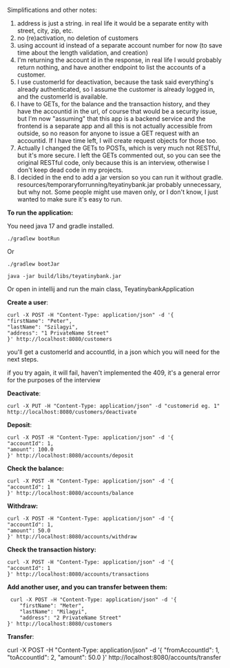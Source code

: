 Simplifications and other notes:
1. address is just a string. in real life it would be a separate entity with street, city, zip, etc.
2. no (re)activation, no deletion of customers
3. using account id instead of a separate account number for now (to save time about the length validation,
and creation)
4. I'm returning the account id in the response, in real life I would probably return nothing, and have another endpoint to list the accounts of a customer.
5. I use customerId for deactivation, because the task said everything's already authenticated,
so I assume the customer is already logged in, and the customerId is available.
6. I have to GETs, for the balance and the transaction history, and they have the accountid in the 
url, of course that would be a security issue, but I'm now "assuming" that this app is a backend service
and the frontend is a separate app  and all this is not actually accessible from outside, so no reason for anyone to issue a GET request with an accountid.
If I have time left, I will create request objects for those too.
7. Actually I changed the GETs to POSTs, which is very much not RESTful, but it's more secure.
I left the GETs commented out, so you can see the original RESTful code, only because this is an interview,
otherwise I don't keep dead code in my projects.
8. I decided in the end to add a jar version so you can run it without gradle.
   resources/temporaryforrunning/teyatinybank.jar probably unnecessary, but why not. 
Some people might use maven only, or I don't know, I just wanted to make sure it's easy to run.

**To run the application:**

You need java 17 and gradle installed.

```
./gradlew bootRun
```
Or 
```
./gradlew bootJar
 
java -jar build/libs/teyatinybank.jar
```
Or open in intellij and run the main class, TeyatinybankApplication


**Create a user**:
```
curl -X POST -H "Content-Type: application/json" -d '{
"firstName": "Peter",
"lastName": "Szilagyi",
"address": "1 PrivateName Street"
}' http://localhost:8080/customers
```

you'll get a customerId and accountId, in a json which you will need for the next steps.

if you try again, it will fail, haven't implemented the 409, it's a general error for the purposes of 
the interview


**Deactivate**:
```
curl -X PUT -H "Content-Type: application/json" -d "customerid eg. 1" http://localhost:8080/customers/deactivate
```

**Deposit**: 

```curl
curl -X POST -H "Content-Type: application/json" -d '{
"accountId": 1,
"amount": 100.0
}' http://localhost:8080/accounts/deposit
```
**Check the balance:**
```
curl -X POST -H "Content-Type: application/json" -d '{
"accountId": 1
}' http://localhost:8080/accounts/balance
```
**Withdraw:**
```
curl -X POST -H "Content-Type: application/json" -d '{
"accountId": 1,
"amount": 50.0
}' http://localhost:8080/accounts/withdraw
```
**Check the transaction history:**
```
curl -X POST -H "Content-Type: application/json" -d '{
"accountId": 1
}' http://localhost:8080/accounts/transactions

```
**Add another user, and you can transfer between them:**
```
 curl -X POST -H "Content-Type: application/json" -d '{
    "firstName": "Meter",
    "lastName": "Milagyi",
    "address": "2 PrivateName Street"
}' http://localhost:8080/customers
```
**Transfer**:

curl -X POST -H "Content-Type: application/json" -d '{
"fromAccountId": 1,
"toAccountId": 2,
"amount": 50.0
}' http://localhost:8080/accounts/transfer

```
